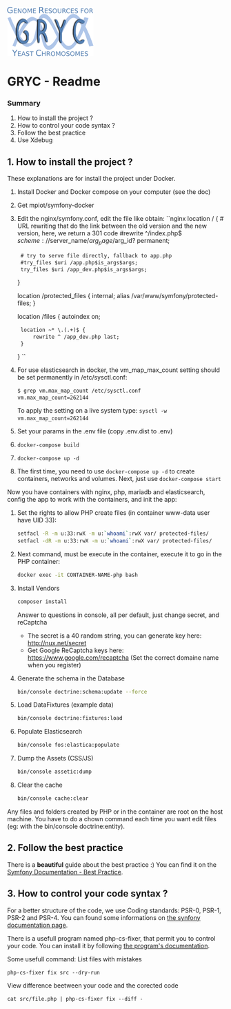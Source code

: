 ![GrycII](./web/images/GRYC_logo_beta_v2.png)
# GRYC - Readme

### Summary
1. How to install the project ?
2. How to control your code syntax ?
3. Follow the best practice
4. Use Xdebug

## 1. How to install the project ?
These explanations are for install the project under Docker.

1. Install Docker and Docker compose on your computer (see the doc)
2. Get mpiot/symfony-docker
3. Edit the nginx/symfony.conf, edit the file like obtain:
    ``nginx
    location / {
        # URL rewriting that do the link between the old version and the new version, here, we return a 301 code
        #rewrite ^/index.php$ $scheme://$server_name/$arg_page/$arg_id? permanent;
        
        # try to serve file directly, fallback to app.php
        #try_files $uri /app.php$is_args$args;
        try_files $uri /app_dev.php$is_args$args;
    }

    location /protected_files {
        internal;
        alias /var/www/symfony/protected-files;
    }

    location /files {
        autoindex on;
    
        location ~* \.(.+)$ {
            rewrite ^ /app_dev.php last;
        }
    }
    ``
4. For use elasticsearch in docker, the vm_map_max_count setting should be set permanently in /etc/sysctl.conf:
    ```
    $ grep vm.max_map_count /etc/sysctl.conf
    vm.max_map_count=262144
    ```
    To apply the setting on a live system type: `sysctl -w vm.max_map_count=262144`
5. Set your params in the .env file (copy .env.dist to .env)
6. `docker-compose build`
7. `docker-compose up -d`
8. The first time, you need to use `docker-compose up -d` to create containers, networks and volumes. Next, just use `docker-compose start`

 
Now you have containers with nginx, php, mariadb and elasticsearch, config the app to work with the containers, and init the app:
    
1. Set the rights to allow PHP create files (in container www-data user have UID 33):
    ```bash
    setfacl -R -m u:33:rwX -m u:`whoami`:rwX var/ protected-files/
    setfacl -dR -m u:33:rwX -m u:`whoami`:rwX var/ protected-files/
    ```

2. Next command, must be execute in the container, execute it to go in the PHP container:
    ```bash
    docker exec -it CONTAINER-NAME-php bash
    ```
    
3. Install Vendors
    ```bash
    composer install
    ```

    Answer to questions in console, all per default, just change secret, and reCaptcha
      * The secret is a 40 random string, you can generate key here: http://nux.net/secret
      * Get Google ReCaptcha keys here: https://www.google.com/recaptcha (Set the correct domaine name when you register)

4. Generate the schema in the Database
    ```bash
    bin/console doctrine:schema:update --force
    ```

5. Load DataFixtures (example data)
    ```bash
    bin/console doctrine:fixtures:load
    ```

6. Populate Elasticsearch
    ```bash
    bin/console fos:elastica:populate
    ```

7. Dump the Assets (CSS/JS)
    ```bash
    bin/console assetic:dump
    ```

8. Clear the cache
    ```bash
    bin/console cache:clear
    ```

Any files and folders created by PHP or in the container are root on the host machine. You have to do a chown command each time you want edit files (eg: with the bin/console doctrine:entity).


## 2. Follow the best practice
There is a **beautiful** guide about the best practice :) You can find it on the [Symfony Documentation - Best Practice](http://symfony.com/doc/current/best_practices/index.html).

## 3. How to control your code syntax ?
For a better structure of the code, we use Coding standards: PSR-0, PSR-1, PSR-2 and PSR-4.
You can found some informations on [the synfony documentation page](http://symfony.com/doc/current/contributing/code/standards.html).

There is a usefull program named php-cs-fixer, that permit you to control your code. You can install it by following [the program's documentation](https://github.com/FriendsOfPHP/PHP-CS-Fixer).

Some usefull command:
List files with mistakes

    php-cs-fixer fix src --dry-run
    
View difference beetween your code and the corected code

    cat src/file.php | php-cs-fixer fix --diff -
